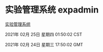 # 实验管理系统 expadmin
[实验管理系统](http://58.48.55.61:56808/expadmin-782313d2-e1b1-4ea7-932e-3a55e6a1a4d0/)

2021年 02月 25日 星期四 01:50:02 CST

2021年 02月 24日 星期三 17:50:02 GMT
